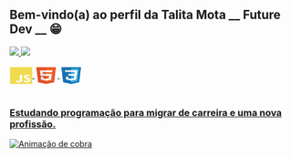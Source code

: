 ## Bem-vindo(a) ao perfil da Talita Mota __ Future Dev __ 😁

 <div>
   <a href="https://github.com/Tata38Dev">
   <img height="180em" src="https://github-readme-stats.vercel.app/api?username=Tata38Dev&show_icons=true&theme=tokyonight&include_all_commits=true&count_private=true"/>
   <img height="180em" src="https://github-readme-stats.vercel.app/api/top-langs/?username=Tata38Dev&layout=compact&langs_count=6&theme=tokyonight"/>

</div>
<div style="display: inline_block"><br>
  <img align="center" alt="Js" height="30" width="40" src="https://raw.githubusercontent.com/devicons/devicon/master/icons/javascript/javascript-plain.svg">
  <img align="center" alt="HTML" height="30" width="40" src="https://raw.githubusercontent.com/devicons/devicon/master/icons/html5/html5-original.svg">
  <img align="center" alt="CSS" height="30" width="40" src="https://raw.githubusercontent.com/devicons/devicon/master/icons/css3/css3-original.svg">
</div>
 
 <br>
 
  ### Estudando programação para migrar de carreira e uma nova profissão. 
 
<div> 
 
 ![Animação de cobra](https://github.com/devemdobro/devemdobro/blob/output/github-contribution-grid-snake.svg)

</div>
